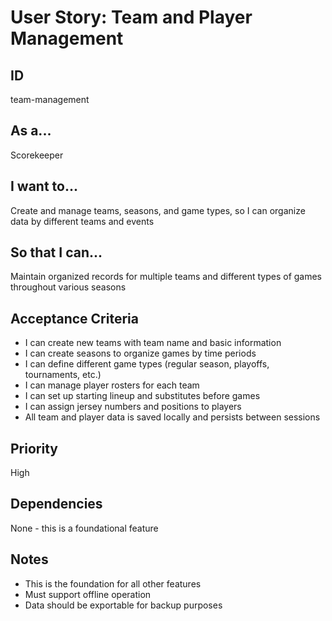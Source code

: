 # User Story: Team and Player Management

## ID
team-management

## As a...
Scorekeeper

## I want to...
Create and manage teams, seasons, and game types, so I can organize data by different teams and events

## So that I can...
Maintain organized records for multiple teams and different types of games throughout various seasons

## Acceptance Criteria
- I can create new teams with team name and basic information
- I can create seasons to organize games by time periods
- I can define different game types (regular season, playoffs, tournaments, etc.)
- I can manage player rosters for each team
- I can set up starting lineup and substitutes before games
- I can assign jersey numbers and positions to players
- All team and player data is saved locally and persists between sessions

## Priority
High

## Dependencies
None - this is a foundational feature

## Notes
- This is the foundation for all other features
- Must support offline operation
- Data should be exportable for backup purposes